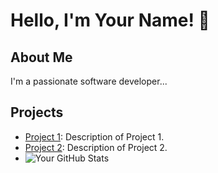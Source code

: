 # Hello, I'm Your Name! 👋

## About Me
I'm a passionate software developer...

## Projects
- [Project 1](link-to-project-1): Description of Project 1.
- [Project 2](link-to-project-2): Description of Project 2.
- ![Your GitHub Stats](https://github-readme-stats.vercel.app/api?username=yourusername&show_icons=true&theme=radical)

